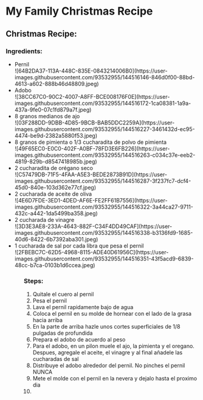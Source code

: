 <h1> My Family Christmas Recipe </h1>
<h2> Christmas Recipe:  </h2>

<h3> Ingredients: </h3>
<ul>
  <li>Pernil</li>
  ![64B2DA37-113A-448C-835E-0843214006B0](https://user-images.githubusercontent.com/93532955/144516146-846d0f00-88bd-4613-a602-888b46d48809.jpeg)

  <li>Adobo</li>
  ![38CC67C0-90C2-4007-A8FF-BCE008176F0E](https://user-images.githubusercontent.com/93532955/144516172-1ca08381-1a9a-437a-9fe0-07c1fd879a7f.jpeg)

  <li>8 granos medianos de ajo</li>
  ![03F288DD-9DBB-4D85-9BCB-BAB5DDC2259A](https://user-images.githubusercontent.com/93532955/144516227-3461432d-ec95-4474-be9d-2382a5880f53.jpeg)

  <li>8 granos de pimienta o 1/3 cucharadita de polvo de pimienta</li>
  ![49F65EC0-E0C0-402F-A0BF-78FD3E6FB226](https://user-images.githubusercontent.com/93532955/144516263-c034c37e-eeb2-4819-829b-d8547418985b.jpeg)

  <li>2 cucharadita de orégano seco</li>
  ![C57479DB-71F5-4FAA-A5E3-BEDE2873B91D](https://user-images.githubusercontent.com/93532955/144516287-3f237fc7-dcf4-45d0-840e-103d362e77cf.jpeg)

  <li>2 cucharada de aceite de oliva</li>
  ![4E6D7FDE-3ED1-4DED-AF6E-FE2FF61B7556](https://user-images.githubusercontent.com/93532955/144516322-3a44ca27-9711-432c-a442-1da5499ba358.jpeg)

  <li>2 cucharada de vinagre</li>
  ![3D3E3AE8-233A-4643-882F-C34F4DD49CAF](https://user-images.githubusercontent.com/93532955/144516338-b3136fd9-1685-40d6-8422-6b7392aba301.jpeg)

  <li>1 cucharada de sal por cada libra que pesa el pernil</li>
  ![2FBEBC7C-62D5-4968-8115-ADE40D61956C](https://user-images.githubusercontent.com/93532955/144516351-43f5acd9-6839-48cc-b7ca-0103b1d6ccea.jpeg)
<ul>

<h3> Steps: </h3>
<ol>
  <li>Quitale el cuero al pernil</li>
  <li>Pesa el pernil</li>
  <li>Lava el pernil rapidamente bajo de agua</li> 
  <li>Coloca el pernil en su molde de hornear con el lado de la grasa hacia arriba</li>
  <li>En la parte de arriba hazle unos cortes superficiales de 1/8 pulgadas de profundida</li>
  <li>Prepara el adobo de acuerdo al peso</li>
  <li>Para el adobo, en un pilon muele el ajo, la pimienta y el oregano. Despues, agregale el aceite, el vinagre y al final añadele las cucharadas de sal</li>
  <li>Distribuye el adobo alrededor del pernil. No pinches el pernil NUNCA</li>
  <li>Mete el molde con el pernil en la nevera y dejalo hasta el proximo dia</li>
  <li>
<ol>
